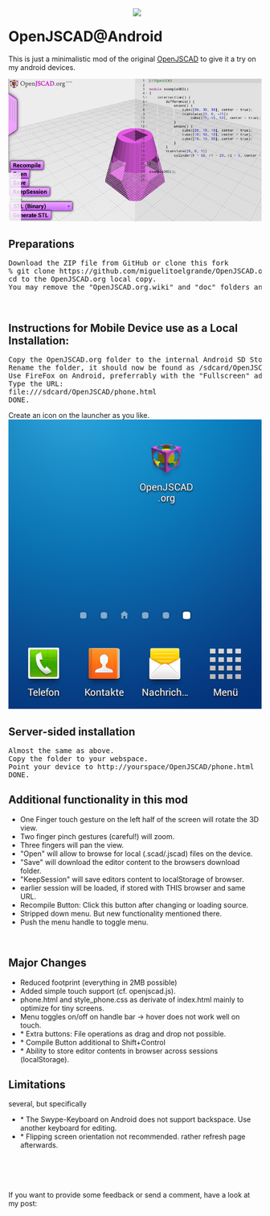 <img src="doc/logo.png" width=256 align=right>
<h1>OpenJSCAD@Android</h1>



This is just a minimalistic mod of the original <a href="https://github.com/Spiritdude/OpenJSCAD.org">OpenJSCAD</a>
to give it a try on my android devices. <br/>

<img src="doc/FirefoxAndroid.png">

<h2>Preparations</h2>
<pre>
Download the ZIP file from GitHub or clone this fork
% git clone https://github.com/miguelitoelgrande/OpenJSCAD.org
cd to the OpenJSCAD.org local copy.
You may remove the "OpenJSCAD.org.wiki" and "doc" folders and also most of the "examples" if you really want to reduce the footprint to less than 2MB.
</pre>

<br/>
<h2>Instructions for Mobile Device use as a Local Installation:</h2>
<pre>
Copy the OpenJSCAD.org folder to the internal Android SD Storage.
Rename the folder, it should now be found as /sdcard/OpenJSCAD with a file browser on your device.
Use FireFox on Android, preferrably with the "Fullscreen" add-on.
Type the URL:  
file:///sdcard/OpenJSCAD/phone.html
DONE.
</pre>
Create an icon on the launcher as you like.<br/>
<img src="doc/Launcher.png">

<br/>
<h2>Server-sided installation</h2>
<pre>
Almost the same as above.
Copy the folder to your webspace.
Point your device to http://yourspace/OpenJSCAD/phone.html  
DONE.
</pre>

<h2>Additional functionality in this mod</h2>
<ul>
<li>One Finger touch gesture on the left half of the screen will rotate the 3D view.
<li>Two finger pinch gestures (careful!) will zoom.
<li>Three fingers will pan the view.

<li>"Open" will allow to browse for local (.scad/.jscad) files on the device.
<li>"Save" will download the editor content to the browsers download folder.

<li>"KeepSession" will save editors content to localStorage of browser.
<li>earlier session will be loaded, if stored with THIS browser and same URL.
<li>Recompile Button: Click this button after changing or loading source.
<li>Stripped down menu. But new functionality mentioned there.
<li>Push the menu handle to toggle menu.

</ul>

<br/>

<h2>Major Changes</h2>
<ul>
<li>Reduced footprint (everything in 2MB possible)
<li>Added simple touch support (cf. openjscad.js).
<li>phone.html and style_phone.css as derivate of index.html mainly to optimize for tiny screens.
<li>Menu toggles on/off on handle bar -> hover does not work well on touch.
<li>* Extra buttons: File operations as drag and drop not possible.
<li>* Compile Button additional to Shift+Control
<li>* Ability to store editor contents in browser across sessions (localStorage).
</ul>

<h2>Limitations</h2>
several, but specifically
<ul>
<li>* The Swype-Keyboard on Android does not support backspace. Use another keyboard for editing.
<li>* Flipping screen orientation not recommended. rather refresh page afterwards.
</ul>

<br/><br/><br/><br/>
If you want to provide some feedback or send a comment, have a look at my post:
<a href="http://technikhobby.blogspot.ch/2013/12/openjscad-goes-mobile.html#comment-form"></a>

